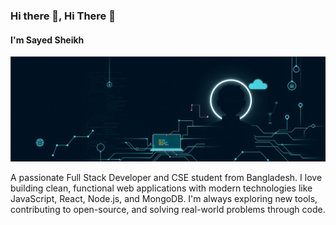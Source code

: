 ### Hi there 👋, Hi There 👋
#### I'm Sayed Sheikh 
![I'm Sayed Sheikh ](https://raw.githubusercontent.com/SayedSheikh/SayedSheikh/refs/heads/main/artwork.png)

A passionate Full Stack Developer and CSE student from Bangladesh. I love building clean, functional web applications with modern technologies like JavaScript, React, Node.js, and MongoDB. I'm always exploring new tools, contributing to open-source, and solving real-world problems through code.






